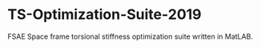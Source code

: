 # TS-Optimization-Suite-2019
FSAE Space frame torsional stiffness optimization suite written in MatLAB.
